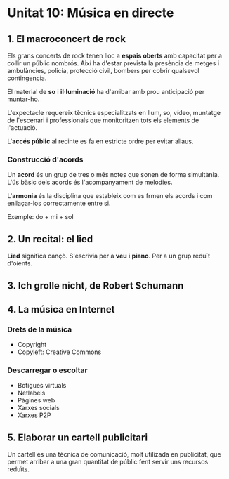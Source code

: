 # Unitat 10: Música en directe #

## 1. El macroconcert de rock ##

Els grans concerts de rock tenen lloc a **espais oberts** amb capacitat per a collir un públic nombrós. Així ha d'estar prevista la presència de metges i ambulàncies, policía, protecció civil, bombers per cobrir qualsevol contingencia.

El material de **so** i **il·luminació** ha d'arribar amb prou anticipació per muntar-ho.

L'expectacle requereix tècnics especialitzats en llum, so, vídeo, muntatge de l'escenari i professionals que monitoritzen tots els elements de l'actuació.

L'**accés públic** al recinte es fa en estricte ordre per evitar allaus.

### Construcció d'acords ####

Un **acord** és un grup de tres o més notes que sonen de forma simultània. L'ús bàsic dels acords és l'acompanyament de melodies.

L'**armonia** és la disciplina que estableix com es frmen els acords i com enllaçar-los correctamente entre si.

Exemple: do + mi + sol

## 2. Un recital: el lied ##

**Lied** significa cançò. S'escrivia per a **veu** i **piano**. Per a un grup reduït d'oients.

## 3. Ich grolle nicht, de Robert Schumann ##

## 4. La música en Internet ##

### Drets de la música ###

- Copyright
- Copyleft: Creative Commons

### Descarregar o escoltar ###

- Botigues virtuals
- Netlabels
- Pàgines web
- Xarxes socials
- Xarxes P2P

## 5. Elaborar un cartell publicitari ##

Un cartell és una tècnica de comunicació, molt utilizada en publicitat, que permet arribar a una gran quantitat de públic fent servir uns recursos reduïts.



